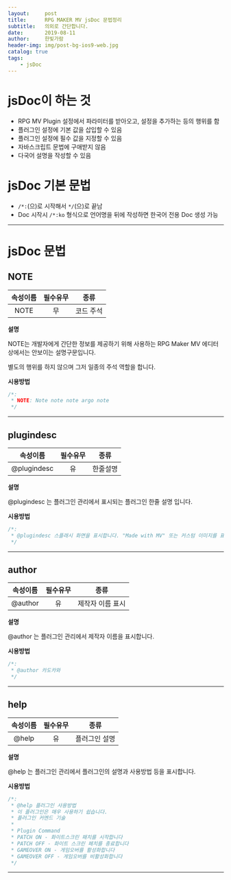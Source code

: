 ```yaml
---
layout:     post
title:      RPG MAKER MV jsDoc 문법정리
subtitle:   의외로 간단합니다.
date:       2019-08-11
author:     한빛가람
header-img: img/post-bg-ios9-web.jpg
catalog: true
tags:
    - jsDoc
---
```


# jsDoc이 하는 것
* RPG MV Plugin 설정에서 파라미터를 받아오고, 설정을 추가하는 등의 행위를 함
* 플러그인 설정에 기본 값을 삽입할 수 있음
* 플러그인 설정에 필수 값을 지정할 수 있음
* 자바스크립트 문법에 구애받지 않음
* 다국어 설명을 작성할 수 있음

# jsDoc 기본 문법
* `/*:`(으)로 시작해서 `*/`(으)로 끝남
* Doc 시작시 `/*:ko` 형식으로 언어명을 뒤에 작성하면 한국어 전용 Doc 생성 가능

***

# jsDoc 문법
## NOTE

| 속성이름 | 필수유무 | 종류 |
|:--------:|:--------:|:--------:|
| NOTE | 무 | 코드 주석 |


**설명**

NOTE는 개발자에게 간단한 정보를 제공하기 위해 사용하는 RPG Maker MV 에디터 상에서는 안보이는 설명구문입니다.

별도의 행위를 하지 않으며 그저 일종의 주석 역할을 합니다.

**시용방법**

```js
/*:
 * NOTE: Note note note argo note
 */
```

***

## plugindesc

| 속성이름 | 필수유무 | 종류 |
|:--------:|:--------:|:--------:|
| @plugindesc | 유 | 한줄설명 |

**설명**

@plugindesc 는 플러그인 관리에서 표시되는 플러그인 한줄 설명 입니다.

**시용방법**

```js
/*:
 * @plugindesc 스플래시 화면을 표시합니다. "Made with MV" 또는 커스텀 이미지를 표시할 수 있습니다.
 */
```

***

## author

| 속성이름 | 필수유무 | 종류 |
|:--------:|:--------:|:--------:|
| @author | 유 | 제작자 이름 표시 |

**설명**

@author 는 플러그인 관리에서 제작자 이름을 표시합니다.

**시용방법**

```js
/*:
 * @author 카도카와
 */
```

***

## help

| 속성이름 | 필수유무 | 종류 |
|:--------:|:--------:|:--------:|
| @help | 유 | 플러그인 설명 |

**설명**

@help 는 플러그인 관리에서 플러그인의 설명과 사용방법 등을 표시합니다.

**시용방법**

```js
/*:
 * @help 플러그인 사용방법
 * 이 플러그인은 매우 사용하기 쉽습니다.
 * 플러그인 커멘드 기술
 * 
 * Plugin Command
 * PATCH ON - 화이트스크린 패치를 시작합니다
 * PATCH OFF - 화이트 스크린 페치를 종료합니다
 * GAMEOVER ON - 게임오버를 활성화합니다
 * GAMEOVER OFF - 게임오버를 비활성화합니다
 */
```

***